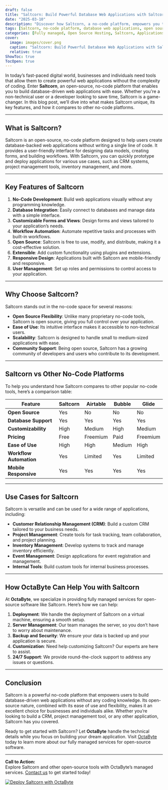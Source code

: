 ```yaml
---
draft: false
title: "Saltcorn: Build Powerful Database Web Applications with Saltcorn – No Code Required"
date: "2025-03-10"
description: "Discover how Saltcorn, a no-code platform, empowers you to build robust database-driven web applications effortlessly. Learn about its features, benefits, and how it compares to other no-code tools."
tags: [Saltcorn, no-code platform, database web applications, open source software, no-code tools, Saltcorn vs other tools, web application development, managed services, OctaByte]
categories: [Fully managed, Open Source Hosting, Saltcorn, Applications, Others]
cover:
  image: images/cover.png
  caption: "Saltcorn: Build Powerful Database Web Applications with Saltcorn – No Code Required"
  relative: true
ShowToc: true
TocOpen: true
---
```



In today’s fast-paced digital world, businesses and individuals need tools that allow them to create powerful web applications without the complexity of coding. Enter **Saltcorn**, an open-source, no-code platform that enables you to build database-driven web applications with ease. Whether you're a non-technical user or a developer looking to save time, Saltcorn is a game-changer. In this blog post, we’ll dive into what makes Saltcorn unique, its key features, and how it compares to other no-code platforms.

---

## What is Saltcorn?

Saltcorn is an open-source, no-code platform designed to help users create database-backed web applications without writing a single line of code. It provides a user-friendly interface for designing data models, creating forms, and building workflows. With Saltcorn, you can quickly prototype and deploy applications for various use cases, such as CRM systems, project management tools, inventory management, and more.

---

## Key Features of Saltcorn

1. **No-Code Development**: Build web applications visually without any programming knowledge.
2. **Database Integration**: Easily connect to databases and manage data with a simple interface.
3. **Customizable Forms and Views**: Design forms and views tailored to your application’s needs.
4. **Workflow Automation**: Automate repetitive tasks and processes with built-in workflows.
5. **Open Source**: Saltcorn is free to use, modify, and distribute, making it a cost-effective solution.
6. **Extensible**: Add custom functionality using plugins and extensions.
7. **Responsive Design**: Applications built with Saltcorn are mobile-friendly and responsive.
8. **User Management**: Set up roles and permissions to control access to your application.

---

## Why Choose Saltcorn?

Saltcorn stands out in the no-code space for several reasons:

- **Open Source Flexibility**: Unlike many proprietary no-code tools, Saltcorn is open source, giving you full control over your application.
- **Ease of Use**: Its intuitive interface makes it accessible to non-technical users.
- **Scalability**: Saltcorn is designed to handle small to medium-sized applications with ease.
- **Community Support**: Being open source, Saltcorn has a growing community of developers and users who contribute to its development.

---

## Saltcorn vs Other No-Code Platforms

To help you understand how Saltcorn compares to other popular no-code tools, here’s a comparison table:

| Feature               | Saltcorn               | Airtable               | Bubble                 | Glide                  |
|-----------------------|------------------------|------------------------|------------------------|------------------------|
| **Open Source**       | Yes                    | No                     | No                     | No                     |
| **Database Support**  | Yes                    | Yes                    | Yes                    | Yes                    |
| **Customizability**   | High                   | Medium                 | High                   | Medium                 |
| **Pricing**           | Free                   | Freemium               | Paid                   | Freemium               |
| **Ease of Use**       | High                   | High                   | Medium                 | High                   |
| **Workflow Automation** | Yes                  | Limited                | Yes                    | Limited                |
| **Mobile Responsive** | Yes                    | Yes                    | Yes                    | Yes                    |

---

## Use Cases for Saltcorn

Saltcorn is versatile and can be used for a wide range of applications, including:

- **Customer Relationship Management (CRM)**: Build a custom CRM tailored to your business needs.
- **Project Management**: Create tools for task tracking, team collaboration, and project planning.
- **Inventory Management**: Develop systems to track and manage inventory efficiently.
- **Event Management**: Design applications for event registration and management.
- **Internal Tools**: Build custom tools for internal business processes.

---

## How OctaByte Can Help You with Saltcorn

At **OctaByte**, we specialize in providing fully managed services for open-source software like Saltcorn. Here’s how we can help:

1. **Deployment**: We handle the deployment of Saltcorn on a virtual machine, ensuring a smooth setup.
2. **Server Management**: Our team manages the server, so you don’t have to worry about maintenance.
3. **Backup and Security**: We ensure your data is backed up and your application is secure.
4. **Customization**: Need help customizing Saltcorn? Our experts are here to assist.
5. **24/7 Support**: We provide round-the-clock support to address any issues or questions.

---

## Conclusion

Saltcorn is a powerful no-code platform that empowers users to build database-driven web applications without any coding knowledge. Its open-source nature, combined with its ease of use and flexibility, makes it an excellent choice for businesses and individuals alike. Whether you’re looking to build a CRM, project management tool, or any other application, Saltcorn has you covered.

Ready to get started with Saltcorn? Let **OctaByte** handle the technical details while you focus on building your dream application. Visit [OctaByte](https://octabyte.io) today to learn more about our fully managed services for open-source software.

---

**Call to Action:**  
Explore Saltcorn and other open-source tools with OctaByte’s managed services. [Contact us](https://octabyte.io/contact) to get started today!

[![Deploy Saltcorn with OctaByte](/images/deploy-on-octabyte.png)](https://octabyte.io/fully-managed-open-source-services/applications/others/saltcorn)